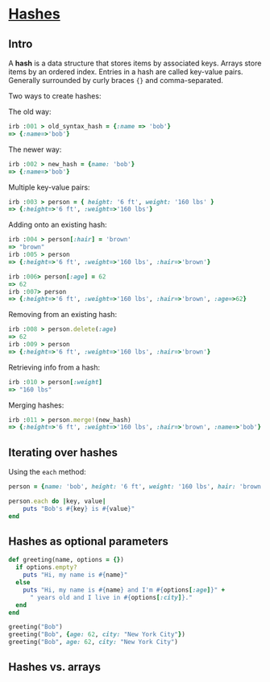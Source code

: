 # [Hashes](https://launchschool.com/books/ruby/read/hashes)

## Intro

A **hash** is a data structure that stores items by associated keys. Arrays store items by an ordered index. Entries in a hash are called key-value pairs. Generally surrounded by curly braces ```{}``` and comma-separated.

Two ways to create hashes:

The old way:
```ruby
irb :001 > old_syntax_hash = {:name => 'bob'}
=> {:name=>'bob'}
```

The newer way:
```ruby
irb :002 > new_hash = {name: 'bob'}
=> {:name=>'bob'}
```

Multiple key-value pairs:
```ruby
irb :003 > person = { height: '6 ft', weight: '160 lbs' }
=> {:height=>'6 ft', :weight=>'160 lbs'}
```

Adding onto an existing hash:
```ruby
irb :004 > person[:hair] = 'brown'
=> "brown"
irb :005 > person
=> {:height=>'6 ft', :weight=>'160 lbs', :hair=>'brown'}

irb :006> person[:age] = 62
=> 62
irb :007> person
=> {:height=>'6 ft', :weight=>'160 lbs', :hair=>'brown', :age=>62}
```

Removing from an existing hash:
```ruby
irb :008 > person.delete(:age)
=> 62
irb :009 > person
=> {:height=>'6 ft', :weight=>'160 lbs', :hair=>'brown'}
```

Retrieving info from a hash:
```ruby
irb :010 > person[:weight]
=> "160 lbs"
```

Merging hashes:
```ruby
irb :011 > person.merge!(new_hash)
=> {:height=>'6 ft', :weight=>'160 lbs', :hair=>'brown', :name=>'bob'}
```

## Iterating over hashes

Using the ```each``` method:
```ruby
person = {name: 'bob', height: '6 ft', weight: '160 lbs', hair: 'brown'}

person.each do |key, value|
	puts "Bob's #{key} is #{value}"
end
```

## Hashes as optional parameters

```ruby
def greeting(name, options = {})
  if options.empty?
    puts "Hi, my name is #{name}"
  else
    puts "Hi, my name is #{name} and I'm #{options[:age]}" +
      " years old and I live in #{options[:city]}."
  end
end

greeting("Bob")
greeting("Bob", {age: 62, city: "New York City"})
greeting("Bob", age: 62, city: "New York City")
```

## Hashes vs. arrays

